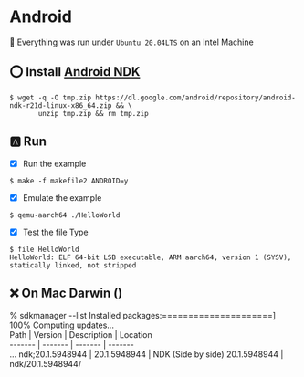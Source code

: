 # Android

:bookmark: Everything was run under `Ubuntu 20.04LTS` on an Intel Machine

## :o: Install [Android NDK](https://developer.android.com/ndk)


```
$ wget -q -O tmp.zip https://dl.google.com/android/repository/android-ndk-r21d-linux-x86_64.zip && \
       unzip tmp.zip && rm tmp.zip
```

## :a: Run 

- [x] Run the example

```
$ make -f makefile2 ANDROID=y
```

- [x] Emulate the example

```
$ qemu-aarch64 ./HelloWorld
```

- [x] Test the file Type

```
$ file HelloWorld
HelloWorld: ELF 64-bit LSB executable, ARM aarch64, version 1 (SYSV), statically linked, not stripped
```

## :x: On Mac Darwin ()

% sdkmanager --list
Installed packages:=====================] 100% Computing updates...             
  Path                                                | Version      | Description                                     | Location                                            
  -------                                             | -------      | -------                                         | -------                                             
...
ndk;20.1.5948944                                    | 20.1.5948944 | NDK (Side by side) 20.1.5948944                 | ndk/20.1.5948944/                    
